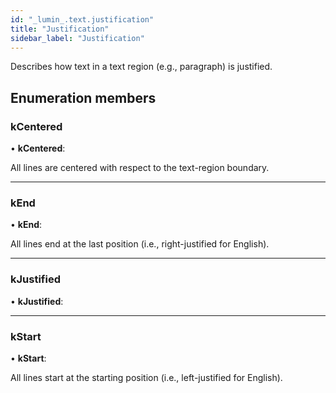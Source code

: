 ```yaml
---
id: "_lumin_.text.justification"
title: "Justification"
sidebar_label: "Justification"
---
```


Describes how text in a text region (e.g., paragraph) is justified.

## Enumeration members

###  kCentered

• **kCentered**:

All lines are centered with respect to the text-region boundary.

___

###  kEnd

• **kEnd**:

All lines end at the last position (i.e., right-justified for English).

___

###  kJustified

• **kJustified**:

___

###  kStart

• **kStart**:

All lines start at the starting position (i.e., left-justified for English).
